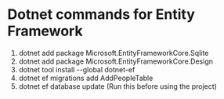 # Dotnet commands for Entity Framework

1. dotnet add package Microsoft.EntityFrameworkCore.Sqlite
2. dotnet add package Microsoft.EntityFrameworkCore.Design
3. dotnet tool install --global dotnet-ef
4. dotnet ef migrations add AddPeopleTable
5. dotnet ef database update (Run this before using the project)



